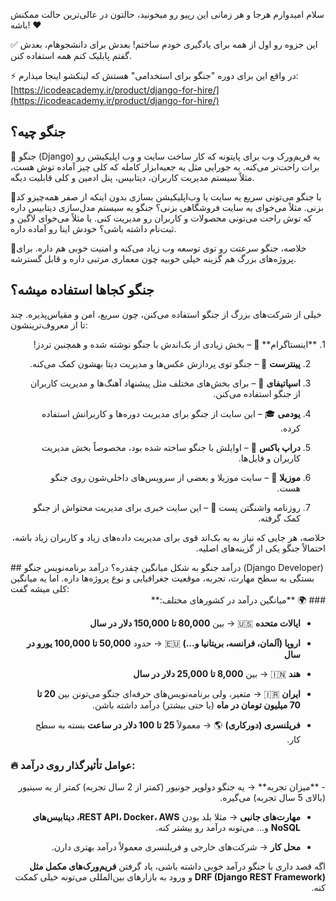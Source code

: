 سلام امیدوارم هرجا و هر زمانی این رپیو رو میخونید، حالتون در عالی‌ترین حالت ممکنش باشه! ❤

✅ این جزوه رو اول از همه برای یادگیری خودم ساختم! بعدش برای دانشجوهام، بعدش گفتم پابلیک کنم همه استفاده کنن. 

⚡ در واقع این برای دوره "جنگو برای استخدامی" هستش که لینکشو اینجا میذارم:
[https://icodeacademy.ir/product/django-for-hire/](https://icodeacademy.ir/product/django-for-hire/)

## جنگو چیه؟
🔸 جنگو (Django) یه فریم‌ورک وب برای پایتونه که کار ساخت سایت و وب اپلیکیشن رو برات راحت‌تر می‌کنه. یه جورایی مثل یه جعبه‌ابزار کامله که کلی چیز آماده توش هست، مثلاً سیستم مدیریت کاربران، دیتابیس، پنل ادمین و کلی قابلیت دیگه.

🔸با جنگو می‌تونی سریع یه سایت یا وب‌اپلیکیشن بسازی بدون اینکه از صفر همه‌چیزو کد بزنی. مثلاً می‌خوای یه سایت فروشگاهی بزنی؟ جنگو یه سیستم مدل‌سازی دیتابیس داره که توش راحت می‌تونی محصولات و کاربران رو مدیریت کنی. یا مثلاً می‌خوای لاگین و ثبت‌نام داشته باشی؟ خودش اینا رو آماده داره.

🔸خلاصه، جنگو سرعتت رو توی توسعه وب زیاد می‌کنه و امنیت خوبی هم داره. برای پروژه‌های بزرگ هم گزینه خیلی خوبیه چون معماری مرتبی داره و قابل گسترشه.

## جنگو کجاها استفاده میشه؟
خیلی از شرکت‌های بزرگ از جنگو استفاده می‌کنن، چون سریع، امن و مقیاس‌پذیره. چند تا از معروف‌ترینشون:
<div dir='rtl'>
1. **اینستاگرام** 📸 – بخش زیادی از بک‌اندش با جنگو نوشته شده و همچنین تردز!
    
2. **پینترست** 📌 – جنگو توی پردازش عکس‌ها و مدیریت دیتا بهشون کمک می‌کنه.
    
3. **اسپاتیفای** 🎵 – برای بخش‌های مختلف مثل پیشنهاد آهنگ‌ها و مدیریت کاربران از جنگو استفاده می‌کنن.
    
4. **یودمی** 🎓 – این سایت از جنگو برای مدیریت دوره‌ها و کاربرانش استفاده کرده.
    
5. **دراپ باکس** 📁 – اوایلش با جنگو ساخته شده بود، مخصوصاً بخش مدیریت کاربران و فایل‌ها.
    
6. **موزیلا** 🦊 – سایت موزیلا و بعضی از سرویس‌های داخلی‌شون روی جنگو هست.
    
7. روزنامه واشنگتن پست 📰 – این سایت خبری برای مدیریت محتواش از جنگو کمک گرفته.

خلاصه، هر جایی که نیاز به یه بک‌اند قوی برای مدیریت داده‌های زیاد و کاربران زیاد باشه، احتمالاً جنگو یکی از گزینه‌های اصلیه.
</div>
## درآمد جنگو به شکل میانگین چقدره؟
درآمد برنامه‌نویس جنگو (Django Developer) بستگی به سطح مهارت، تجربه، موقعیت جغرافیایی و نوع پروژه‌ها داره. اما یه میانگین کلی میشه گفت:
<div dir='rtl'>
### 🌍 **میانگین درآمد در کشورهای مختلف:**

- **ایالات متحده** 🇺🇸 → بین **80,000 تا 150,000 دلار در سال**
    
- **اروپا (آلمان، فرانسه، بریتانیا و...)** 🇪🇺 → حدود **50,000 تا 100,000 یورو در سال**
    
- **هند** 🇮🇳 → بین **8,000 تا 25,000 دلار در سال**
    
- **ایران** 🇮🇷 → متغیر، ولی برنامه‌نویس‌های حرفه‌ای جنگو می‌تونن بین **20 تا 70 میلیون تومان در ماه** (یا حتی بیشتر) درآمد داشته باشن.
    
- **فریلنسری (دورکاری)** 🌎 → معمولاً **25 تا 100 دلار در ساعت** بسته به سطح کار.
  </div>
### 🔥 **عوامل تأثیرگذار روی درآمد:**
<div dir='rtl'>
- **میزان تجربه** → یه جنگو دولوپر جونیور (کمتر از 2 سال تجربه) کمتر از یه سینیور (بالای 5 سال تجربه) می‌گیره.
    
- **مهارت‌های جانبی** → مثلا بلد بودن **REST API، Docker، AWS، دیتابیس‌های NoSQL** و... می‌تونه درآمد رو بیشتر کنه.
    
- **محل کار** → شرکت‌های خارجی و فریلنسری معمولاً درآمد بهتری دارن.

اگه قصد داری با جنگو درآمد خوبی داشته باشی، یاد گرفتن **فریم‌ورک‌های مکمل مثل DRF (Django REST Framework)** و ورود به بازارهای بین‌المللی می‌تونه خیلی کمکت کنه.
</div>
